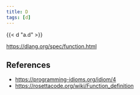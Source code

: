```yaml
---
title: D
tags: [d]
---
```


{{< d "a.d" >}}

<https://dlang.org/spec/function.html>

## References

- <https://programming-idioms.org/idiom/4>
- <https://rosettacode.org/wiki/Function_definition>
